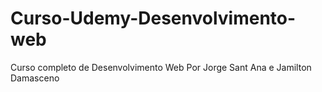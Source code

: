# Curso-Udemy-Desenvolvimento-web
 Curso completo de Desenvolvimento Web Por Jorge Sant Ana e Jamilton Damasceno
